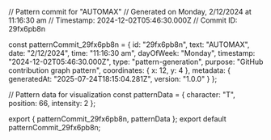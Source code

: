 // Pattern commit for "AUTOMAX"
// Generated on Monday, 2/12/2024 at 11:16:30 am
// Timestamp: 2024-12-02T05:46:30.000Z
// Commit ID: 29fx6pb8n

const patternCommit_29fx6pb8n = {
  id: "29fx6pb8n",
  text: "AUTOMAX",
  date: "2/12/2024",
  time: "11:16:30 am",
  dayOfWeek: "Monday",
  timestamp: "2024-12-02T05:46:30.000Z",
  type: "pattern-generation",
  purpose: "GitHub contribution graph pattern",
  coordinates: {
    x: 12,
    y: 4
  },
  metadata: {
    generatedAt: "2025-07-24T18:15:04.281Z",
    version: "1.0.0"
  }
};

// Pattern data for visualization
const patternData = {
  character: "T",
  position: 66,
  intensity: 2
};

export { patternCommit_29fx6pb8n, patternData };
export default patternCommit_29fx6pb8n;
